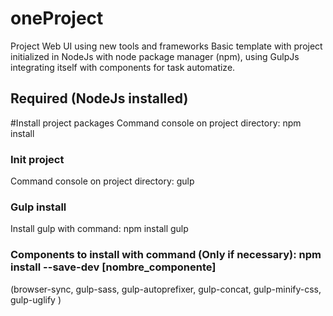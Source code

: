 # oneProject
Project Web UI using new tools and frameworks
Basic template with project initialized in NodeJs with node package manager (npm), using GulpJs integrating itself with components for task automatize.


## Required (NodeJs installed)

#Install project packages
Command console on project directory:
npm install

### Init project 
Command console on project directory:
gulp


### Gulp install
Install gulp with command: npm install gulp

### Components to install with command (Only if necessary): npm install --save-dev [nombre_componente]
 (browser-sync, gulp-sass, gulp-autoprefixer, gulp-concat, gulp-minify-css, gulp-uglify )